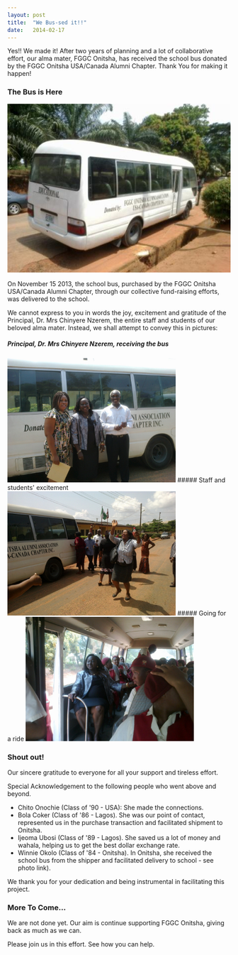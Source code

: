 ```yaml
---
layout: post
title:  "We Bus-sed it!!"
date:   2014-02-17
---
```

Yes!! We made it! After two years of planning and a lot of collaborative effort, our alma mater, FGGC Onitsha, has received the school bus donated by the FGGC Onitsha USA/Canada Alumni Chapter. Thank You for making it happen!


### The Bus is Here
<img src="/images/schoolbus1.jpg" width="670" height="380" alt="School Bus">  

On November 15 2013, the school bus, purchased by the FGGC Onitsha USA/Canada Alumni Chapter, through our collective fund-raising efforts, was delivered to the school.

We cannot express to you in words the joy, excitement and gratitude of the Principal, Dr. Mrs Chinyere Nzerem, the entire staff and students of our beloved alma mater. Instead, we shall attempt to convey this in pictures:

##### Principal, Dr. Mrs Chinyere Nzerem, receiving the bus
<img src="/images/schoolbusprincipal.jpg" width="380" height="280" alt="School Bus">
##### Staff and students' excitement
<img src="/images/schoolbusceleb.jpg" width="380" height="280" alt="Celebration">
##### Going for a ride
<img src="/images/schoolbusinside.jpg" width="380" height="280" alt="Riding">


### Shout out!
Our sincere gratitude to everyone for all your support and tireless effort.  

Special Acknowledgement to the following people who went above and beyond.  
- Chito Onochie (Class of '90 - USA): She made the connections.   
- Bola Coker (Class of '86 - Lagos). She was our point of contact, represented us in the purchase transaction and facilitated shipment to Onitsha.  
- Ijeoma Ubosi (Class of '89 - Lagos). She saved us a lot of money and wahala, helping us to get the best dollar exchange rate.  
- Winnie Okolo (Class of '84 - Onitsha). In Onitsha, she received the school bus from the shipper and facilitated delivery to school - see photo link).   

We thank you for your dedication and being instrumental in facilitating this project.

### More To Come...
We are not done yet. Our aim is continue supporting FGGC Onitsha, giving back as much as we can.

Please join us in this effort. See how you can help.
